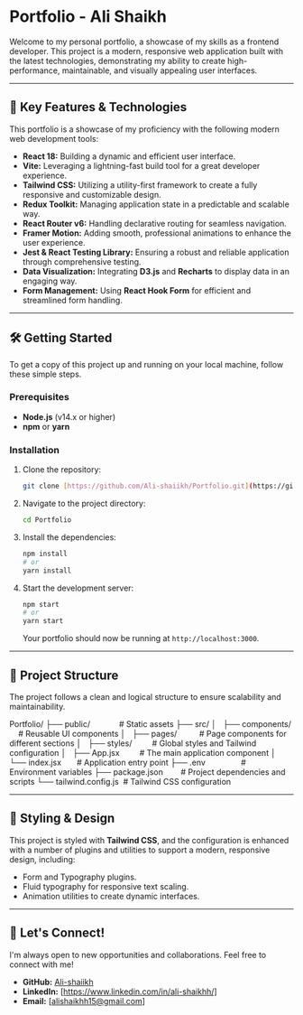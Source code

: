 # Portfolio - Ali Shaikh

Welcome to my personal portfolio, a showcase of my skills as a frontend developer. This project is a modern, responsive web application built with the latest technologies, demonstrating my ability to create high-performance, maintainable, and visually appealing user interfaces.

---

## 🚀 Key Features & Technologies

This portfolio is a showcase of my proficiency with the following modern web development tools:

* **React 18:** Building a dynamic and efficient user interface.
* **Vite:** Leveraging a lightning-fast build tool for a great developer experience.
* **Tailwind CSS:** Utilizing a utility-first framework to create a fully responsive and customizable design.
* **Redux Toolkit:** Managing application state in a predictable and scalable way.
* **React Router v6:** Handling declarative routing for seamless navigation.
* **Framer Motion:** Adding smooth, professional animations to enhance the user experience.
* **Jest & React Testing Library:** Ensuring a robust and reliable application through comprehensive testing.
* **Data Visualization:** Integrating **D3.js** and **Recharts** to display data in an engaging way.
* **Form Management:** Using **React Hook Form** for efficient and streamlined form handling.

---

## 🛠️ Getting Started

To get a copy of this project up and running on your local machine, follow these simple steps.

### Prerequisites

* **Node.js** (v14.x or higher)
* **npm** or **yarn**

### Installation

1.  Clone the repository:
    ```bash
    git clone [https://github.com/Ali-shaiikh/Portfolio.git](https://github.com/Ali-shaiikh/Portfolio.git)
    ```
2.  Navigate to the project directory:
    ```bash
    cd Portfolio
    ```
3.  Install the dependencies:
    ```bash
    npm install
    # or
    yarn install
    ```
4.  Start the development server:
    ```bash
    npm start
    # or
    yarn start
    ```
    Your portfolio should now be running at `http://localhost:3000`.

---

## 📁 Project Structure

The project follows a clean and logical structure to ensure scalability and maintainability.

Portfolio/
├── public/             # Static assets
├── src/
│   ├── components/     # Reusable UI components
│   ├── pages/          # Page components for different sections
│   ├── styles/         # Global styles and Tailwind configuration
│   ├── App.jsx         # The main application component
│   └── index.jsx       # Application entry point
├── .env                # Environment variables
├── package.json        # Project dependencies and scripts
└── tailwind.config.js  # Tailwind CSS configuration

---

## 🎨 Styling & Design

This project is styled with **Tailwind CSS**, and the configuration is enhanced with a number of plugins and utilities to support a modern, responsive design, including:
* Form and Typography plugins.
* Fluid typography for responsive text scaling.
* Animation utilities to create dynamic interfaces.

---

## 🤝 Let's Connect!

I'm always open to new opportunities and collaborations. Feel free to connect with me!

* **GitHub:** [Ali-shaiikh](https://github.com/Ali-shaiikh)
* **LinkedIn:** [https://www.linkedin.com/in/ali-shaikhh/]
* **Email:** [alishaikhh15@gmail.com]
